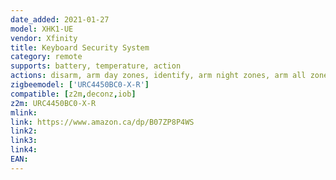 ```yaml
---
date_added: 2021-01-27
model: XHK1-UE
vendor: Xfinity
title: Keyboard Security System
category: remote
supports: battery, temperature, action
actions: disarm, arm day zones, identify, arm night zones, arm all zones, invalid code, emergency
zigbeemodel: ['URC4450BC0-X-R']
compatible: [z2m,deconz,iob]
z2m: URC4450BC0-X-R
mlink: 
link: https://www.amazon.ca/dp/B07ZP8P4WS
link2: 
link3: 
link4: 
EAN: 
---
```

